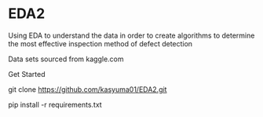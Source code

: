 # EDA2
Using EDA to understand the data in order to create algorithms to determine the most effective inspection method of defect detection

Data sets sourced from kaggle.com

Get Started

git clone https://github.com/kasyuma01/EDA2.git

pip install -r requirements.txt
